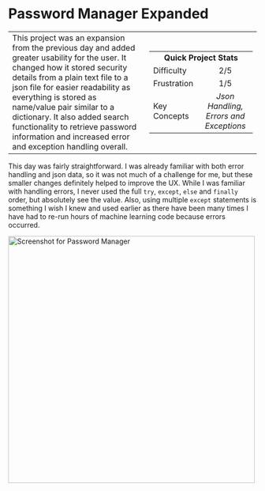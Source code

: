 # Password Manager Expanded

<table border='0'>
<tr>
  <td>
  This project was an expansion from the previous day and added greater usability for the user. It changed how it stored security details from a plain text file to a json file for easier readability as everything is stored as name/value pair similar to a dictionary. It also added search functionality to retrieve password information and increased error and exception handling overall.
  </td>
  <td>
    <div>
      <table>
        <tr>
          <td align='center' colspan="2"><strong>Quick Project Stats</strong></td>
        </tr>
        <tr>
          <td>Difficulty</td>
          <td align='center'>2/5</td>
        </tr>
        <tr>
          <td>Frustration</td>
          <td align='center'>1/5</td>
        </tr>
        <tr>
          <td>Key Concepts</td>
          <td align='center'><em>Json Handling, Errors and Exceptions</em></td>
        </tr>
      </table>
    </div>
  </td>
</tr>
</table>

This day was fairly straightforward. I was already familiar with both error handling and json data, so it was not much of a challenge for me, but these smaller changes definitely helped to improve the UX. While I was familiar with handling errors, I never used the full `try`, `except`, `else` and `finally` order, but absolutely see the value. Also, using multiple `except` statements is something I wish I knew and used earlier as there have been many times I have had to re-run hours of machine learning code because errors occurred.

<img src="https://ryanlonergan.github.io/assets/img/100_days/day_30_pw_manager_exp.png" alt="Screenshot for Password Manager" width=500>
